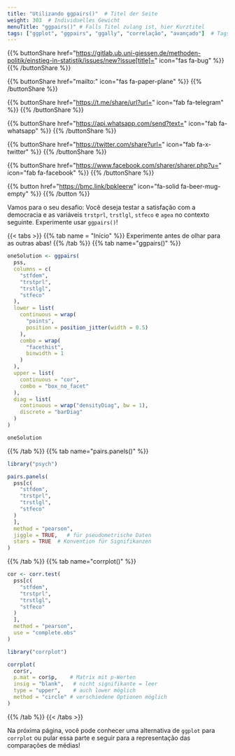 ```yaml
---
title: "Utilizando ggpairs()"  # Titel der Seite
weight: 303  # Individuelles Gewicht 
menuTitle: "ggpairs()" # Falls Titel zulang ist, hier Kurztitel
tags: ["ggplot", "ggpairs", "ggally", "correlação", "avançado"]  # Tags hiereinsetzen; Kurzwort, was auf der Seite passsiert
---
```


{{% buttonShare href="https://gitlab.ub.uni-giessen.de/methoden-politik/einstieg-in-statistik/issues/new?issue[title]=" icon="fas fa-bug" %}} {{% /buttonShare %}} 

{{% buttonShare href="mailto:" icon="fas fa-paper-plane" %}} {{% /buttonShare %}}

{{% buttonShare href="https://t.me/share/url?url=" icon="fab fa-telegram" %}} {{% /buttonShare %}}

{{% buttonShare href="https://api.whatsapp.com/send?text=" icon="fab fa-whatsapp" %}} {{% /buttonShare %}}

{{% buttonShare href="https://twitter.com/share?url=" icon="fab fa-x-twitter" %}} {{% /buttonShare %}}

{{% buttonShare href="https://www.facebook.com/sharer/sharer.php?u=" icon="fab fa-facebook" %}} {{% /buttonShare %}}

{{% button href="https://bmc.link/bpkleerw" icon="fa-solid fa-beer-mug-empty" %}} {{% /button %}}

Vamos para o seu desafio: Você deseja testar a satisfação com a democracia e as variáveis `trstprl`, `trstlgl`, `stfeco` e `agea` no contexto seguinte. Experimente usar `ggpairs()`!

{{< tabs >}}
{{% tab name = "Início" %}}
Experimente antes de olhar para as outras abas!
{{% /tab %}}
{{% tab name="ggpairs()" %}}
```R
oneSolution <- ggpairs(
  pss, 
  columns = c(
    "stfdem",
    "trstprl",
    "trstlgl",
    "stfeco"
  ),
  lower = list(
    continuous = wrap(
      "points",
      position = position_jitter(width = 0.5)
    ),
    combo = wrap(
      "facethist",
      binwidth = 1
    )
  ),
  upper = list(
    continuous = "cor",
    combo = "box_no_facet"
  ),
  diag = list(
    continuous = wrap("densityDiag", bw = 1),
    discrete = "barDiag"
  )
) 

oneSolution
```
{{% /tab %}}
{{% tab name="pairs.panels()" %}}
```R
library("psych")

pairs.panels(
  pss[c(
    "stfdem",
    "trstprl",
    "trstlgl",
    "stfeco"
  )
  ],
  method = "pearson",   
  jiggle = TRUE,   # für pseudometrische Daten
  stars = TRUE  # Konvention für Signifikanzen
) 
```
{{% /tab %}}
{{% tab name="corrplot()" %}}
```R
cor <- corr.test(
  pss[c(
    "stfdem",
    "trstprl",
    "trstlgl",
    "stfeco"
  )
  ],
  method = "pearson",
  use = "complete.obs"
) 

library("corrplot")

corrplot(
  cor$r, 
  p.mat = cor$p,    # Matrix mit p-Werten
  insig = "blank",   # nicht signifikante = leer
  type = "upper",    # auch lower möglich
  method = "circle" # verschiedene Optionen möglich
)   
```
{{% /tab %}}
{{< /tabs >}}

Na próxima página, você pode conhecer uma alternativa de `ggplot` para `corrplot` ou pular essa parte e seguir para a representação das comparações de médias!
